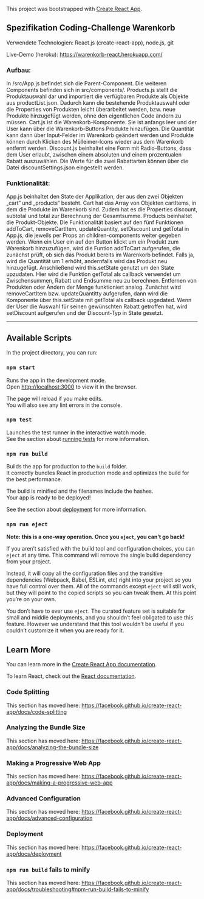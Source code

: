 This project was bootstrapped with [Create React App](https://github.com/facebook/create-react-app).

## Spezifikation Coding-Challenge Warenkorb

Verwendete Technologien: React.js (create-react-app), node.js, git
 
Live-Demo (heroku): https://warenkorb-react.herokuapp.com/ 

### Aufbau:
In /src/App.js befindet sich die Parent-Component. Die weiteren Components befinden sich in src/components/. 
Products.js stellt die Produktauswahl dar und importiert die verfügbaren Produkte als Objekte aus productList.json. Dadurch kann die bestehende Produktauswahl oder die Properties von Produkten leicht überarbeitet werden, bzw. neue Produkte hinzugefügt werden, ohne den eigentlichen Code ändern zu müssen.
Cart.js ist die Warenkorb-Komponente. Sie ist anfangs leer und der User kann über die Warenkorb-Buttons Produkte hinzufügen. Die Quantität kann dann über Input-Felder  im Warenkorb geändert werden und Produkte können durch Klicken des Mülleimer-Icons wieder aus dem Warenkorb entfernt werden.
Discount.js beinhaltet eine Form mit Radio-Buttons, dass dem User erlaubt, zwischen einem absoluten und einem prozentualen Rabatt auszuwählen. Die Werte für die zwei Rabattarten können über die Datei discountSettings.json eingestellt werden.

### Funktionalität:
App.js beinhaltet den State der Applikation, der aus den zwei Objekten „cart“ und „products“ besteht. Cart hat das Array von Objekten cartItems, in dem die Produkte im Warenkorb sind. Zudem hat es die Properties discount, subtotal und total zur Berechnung der Gesamtsumme. Products beinhaltet die Produkt-Objekte.
Die Funktionalität basiert auf den fünf Funktionen addToCart, removeCartItem, updateQuantity, setDiscount und getTotal in App.js, die jeweils per Props an children-components weiter gegeben werden.
Wenn ein User ein auf den Button klickt um ein Produkt zum Warenkorb hinzuzufügen, wird die Funtion addToCart aufgerufen, die zunächst prüft, ob sich das Produkt bereits im Warenkorb befindet. Falls ja, wird die Quantität um 1 erhöht, andernfalls wird das Produkt neu hinzugefügt. Anschließend wird this.setState genutzt um den State upzudaten. Hier wird die Funktion getTotal als callback verwendet um Zwischensummen, Rabatt und Endsumme neu zu berechnen.
Entfernen von Produkten oder Ändern der Menge funktioniert analog. Zunächst wird removeCartItem bzw. updateQuantitty aufgerufen, dann wird die Komponente über this.setState mit getTotal als callback upgedated.
Wenn der User die Auswahl für seinen gewünschten Rabatt getroffen hat, wird setDiscount aufgerufen und der Discount-Typ in State gesetzt.
 
 
 
 
 
 
 ************************************************************************************************


## Available Scripts

In the project directory, you can run:

### `npm start`

Runs the app in the development mode.<br>
Open [http://localhost:3000](http://localhost:3000) to view it in the browser.

The page will reload if you make edits.<br>
You will also see any lint errors in the console.

### `npm test`

Launches the test runner in the interactive watch mode.<br>
See the section about [running tests](https://facebook.github.io/create-react-app/docs/running-tests) for more information.

### `npm run build`

Builds the app for production to the `build` folder.<br>
It correctly bundles React in production mode and optimizes the build for the best performance.

The build is minified and the filenames include the hashes.<br>
Your app is ready to be deployed!

See the section about [deployment](https://facebook.github.io/create-react-app/docs/deployment) for more information.

### `npm run eject`

**Note: this is a one-way operation. Once you `eject`, you can’t go back!**

If you aren’t satisfied with the build tool and configuration choices, you can `eject` at any time. This command will remove the single build dependency from your project.

Instead, it will copy all the configuration files and the transitive dependencies (Webpack, Babel, ESLint, etc) right into your project so you have full control over them. All of the commands except `eject` will still work, but they will point to the copied scripts so you can tweak them. At this point you’re on your own.

You don’t have to ever use `eject`. The curated feature set is suitable for small and middle deployments, and you shouldn’t feel obligated to use this feature. However we understand that this tool wouldn’t be useful if you couldn’t customize it when you are ready for it.

## Learn More

You can learn more in the [Create React App documentation](https://facebook.github.io/create-react-app/docs/getting-started).

To learn React, check out the [React documentation](https://reactjs.org/).

### Code Splitting

This section has moved here: https://facebook.github.io/create-react-app/docs/code-splitting

### Analyzing the Bundle Size

This section has moved here: https://facebook.github.io/create-react-app/docs/analyzing-the-bundle-size

### Making a Progressive Web App

This section has moved here: https://facebook.github.io/create-react-app/docs/making-a-progressive-web-app

### Advanced Configuration

This section has moved here: https://facebook.github.io/create-react-app/docs/advanced-configuration

### Deployment

This section has moved here: https://facebook.github.io/create-react-app/docs/deployment

### `npm run build` fails to minify

This section has moved here: https://facebook.github.io/create-react-app/docs/troubleshooting#npm-run-build-fails-to-minify
